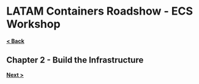 # LATAM Containers Roadshow - ECS Workshop

[**< Back**](./1-Prepare.md)

## Chapter 2 - Build the Infrastructure

[**Next >**](./3-Deploy.md)